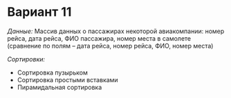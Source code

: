 # Вариант 11

_Данные:_ Массив данных о пассажирах некоторой авиакомпании:  номер рейса, дата рейса, ФИО пассажира,
номер места в  самолете (сравнение по полям – дата рейса, номер рейса,  ФИО, номер места)

_Сортировки:_
- Сортировка пузырьком
- Сортировка простыми вставками
- Пирамидальная сортировка
